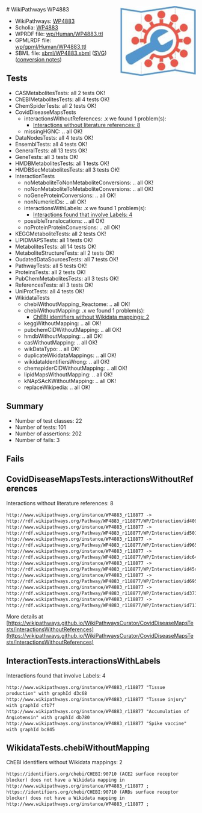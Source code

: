 <img style="float: right; width: 200px" src="../logo.png" />
# WikiPathways WP4883

* WikiPathways: [WP4883](https://identifiers.org/wikipathways:WP4883)
* Scholia: [WP4883](https://scholia.toolforge.org/wikipathways/WP4883)
* WPRDF file: [wp/Human/WP4883.ttl](../wp/Human/WP4883.ttl)
* GPMLRDF file: [wp/gpml/Human/WP4883.ttl](../wp/gpml/Human/WP4883.ttl)
* SBML file: [sbml/WP4883.sbml](../sbml/WP4883.sbml) ([SVG](../sbml/WP4883.svg)) ([conversion notes](../sbml/WP4883.txt))

## Tests
* CASMetabolitesTests: all 2 tests OK!
* ChEBIMetabolitesTests: all 4 tests OK!
* ChemSpiderTests: all 2 tests OK!
* CovidDiseaseMapsTests
    * interactionsWithoutReferences: .x we found 1 problem(s):
        * [Interactions without literature references: 8](#2e295936)
    * missingHGNC: .. all OK!
* DataNodesTests: all 4 tests OK!
* EnsemblTests: all 4 tests OK!
* GeneralTests: all 13 tests OK!
* GeneTests: all 3 tests OK!
* HMDBMetabolitesTests: all 1 tests OK!
* HMDBSecMetabolitesTests: all 3 tests OK!
* InteractionTests
    * noMetaboliteToNonMetaboliteConversions: .. all OK!
    * noNonMetaboliteToMetaboliteConversions: .. all OK!
    * noGeneProteinConversions: .. all OK!
    * nonNumericIDs: .. all OK!
    * interactionsWithLabels: .x we found 1 problem(s):
        * [Interactions found that involve Labels: 4](#630d267b)
    * possibleTranslocations: .. all OK!
    * noProteinProteinConversions: .. all OK!
* KEGGMetaboliteTests: all 2 tests OK!
* LIPIDMAPSTests: all 1 tests OK!
* MetabolitesTests: all 14 tests OK!
* MetaboliteStructureTests: all 2 tests OK!
* OudatedDataSourcesTests: all 7 tests OK!
* PathwayTests: all 5 tests OK!
* ProteinsTests: all 2 tests OK!
* PubChemMetabolitesTests: all 3 tests OK!
* ReferencesTests: all 3 tests OK!
* UniProtTests: all 4 tests OK!
* WikidataTests
    * chebiWithoutMapping_Reactome: .. all OK!
    * chebiWithoutMapping: .x we found 1 problem(s):
        * [ChEBI identifiers without Wikidata mappings: 2](#a8d554ce)
    * keggWithoutMapping: .. all OK!
    * pubchemCIDWithoutMapping: .. all OK!
    * hmdbWithoutMapping: .. all OK!
    * casWithoutMapping: .. all OK!
    * wikDataTypo: .. all OK!
    * duplicateWikidataMappings: .. all OK!
    * wikidataIdentifiersWrong: .. all OK!
    * chemspiderCIDWithoutMapping: .. all OK!
    * lipidMapsWithoutMapping: .. all OK!
    * kNApSAcKWithoutMapping: .. all OK!
    * replaceWikipedia: .. all OK!


## Summary

* Number of test classes: 22
* Number of tests: 101
* Number of assertions: 202
* Number of fails: 3

## Fails

<a name="2e295936" />

## CovidDiseaseMapsTests.interactionsWithoutReferences

Interactions without literature references: 8
```
http://www.wikipathways.org/instance/WP4883_r118877 -> http://rdf.wikipathways.org/Pathway/WP4883_r118877/WP/Interaction/id4093d262
http://www.wikipathways.org/instance/WP4883_r118877 -> http://rdf.wikipathways.org/Pathway/WP4883_r118877/WP/Interaction/id501a4bdc
http://www.wikipathways.org/instance/WP4883_r118877 -> http://rdf.wikipathways.org/Pathway/WP4883_r118877/WP/Interaction/id965b8019
http://www.wikipathways.org/instance/WP4883_r118877 -> http://rdf.wikipathways.org/Pathway/WP4883_r118877/WP/Interaction/idc649fb6a
http://www.wikipathways.org/instance/WP4883_r118877 -> http://rdf.wikipathways.org/Pathway/WP4883_r118877/WP/Interaction/id45cf6f5e
http://www.wikipathways.org/instance/WP4883_r118877 -> http://rdf.wikipathways.org/Pathway/WP4883_r118877/WP/Interaction/id695320d0
http://www.wikipathways.org/instance/WP4883_r118877 -> http://rdf.wikipathways.org/Pathway/WP4883_r118877/WP/Interaction/id3739bd1
http://www.wikipathways.org/instance/WP4883_r118877 -> http://rdf.wikipathways.org/Pathway/WP4883_r118877/WP/Interaction/id7114ee4c
```

More details at [https://wikipathways.github.io/WikiPathwaysCurator/CovidDiseaseMapsTests/interactionsWithoutReferences](https://wikipathways.github.io/WikiPathwaysCurator/CovidDiseaseMapsTests/interactionsWithoutReferences)

<a name="630d267b" />

## InteractionTests.interactionsWithLabels

Interactions found that involve Labels: 4
```
http://www.wikipathways.org/instance/WP4883_r118877 "Tissue production" with graphId d3c68
http://www.wikipathways.org/instance/WP4883_r118877 "Tissue injury" with graphId cfb7f
http://www.wikipathways.org/instance/WP4883_r118877 "Accumulation of 
Angiotensin" with graphId db780
http://www.wikipathways.org/instance/WP4883_r118877 "Spike vaccine" with graphId bc845
```

<a name="a8d554ce" />

## WikidataTests.chebiWithoutMapping

ChEBI identifiers without Wikidata mappings: 2
```
https://identifiers.org/chebi/CHEBI:90710 (ACE2 surface receptor blocker) does not have a Wikidata mapping in http://www.wikipathways.org/instance/WP4883_r118877 ; 
https://identifiers.org/chebi/CHEBI:90710 (ARBs surface receptor blocker) does not have a Wikidata mapping in http://www.wikipathways.org/instance/WP4883_r118877 ; 
```

